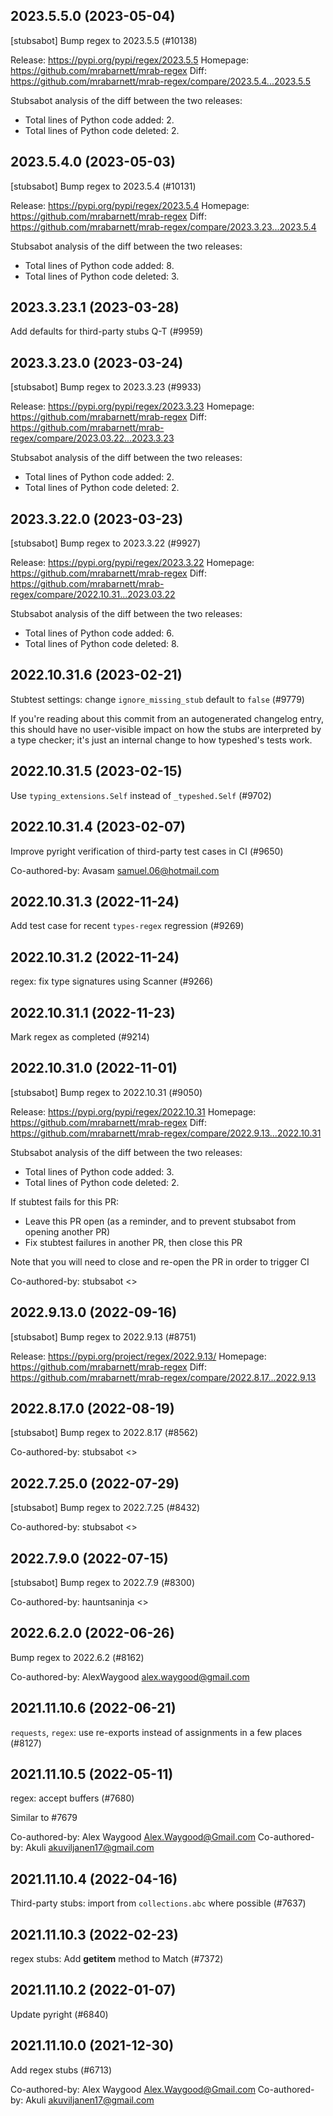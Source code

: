 ## 2023.5.5.0 (2023-05-04)

[stubsabot] Bump regex to 2023.5.5 (#10138)

Release: https://pypi.org/pypi/regex/2023.5.5
Homepage: https://github.com/mrabarnett/mrab-regex
Diff: https://github.com/mrabarnett/mrab-regex/compare/2023.5.4...2023.5.5

Stubsabot analysis of the diff between the two releases:
 - Total lines of Python code added: 2.
 - Total lines of Python code deleted: 2.

## 2023.5.4.0 (2023-05-03)

[stubsabot] Bump regex to 2023.5.4 (#10131)

Release: https://pypi.org/pypi/regex/2023.5.4
Homepage: https://github.com/mrabarnett/mrab-regex
Diff: https://github.com/mrabarnett/mrab-regex/compare/2023.3.23...2023.5.4

Stubsabot analysis of the diff between the two releases:
 - Total lines of Python code added: 8.
 - Total lines of Python code deleted: 3.

## 2023.3.23.1 (2023-03-28)

Add defaults for third-party stubs Q-T (#9959)

## 2023.3.23.0 (2023-03-24)

[stubsabot] Bump regex to 2023.3.23 (#9933)

Release: https://pypi.org/pypi/regex/2023.3.23
Homepage: https://github.com/mrabarnett/mrab-regex
Diff: https://github.com/mrabarnett/mrab-regex/compare/2023.03.22...2023.3.23

Stubsabot analysis of the diff between the two releases:
 - Total lines of Python code added: 2.
 - Total lines of Python code deleted: 2.

## 2023.3.22.0 (2023-03-23)

[stubsabot] Bump regex to 2023.3.22 (#9927)

Release: https://pypi.org/pypi/regex/2023.3.22
Homepage: https://github.com/mrabarnett/mrab-regex
Diff: https://github.com/mrabarnett/mrab-regex/compare/2022.10.31...2023.03.22

Stubsabot analysis of the diff between the two releases:
 - Total lines of Python code added: 6.
 - Total lines of Python code deleted: 8.

## 2022.10.31.6 (2023-02-21)

Stubtest settings: change `ignore_missing_stub` default to `false` (#9779)

If you're reading about this commit from an autogenerated changelog entry, this should have no user-visible impact on how the stubs are interpreted by a type checker; it's just an internal change to how typeshed's tests work.

## 2022.10.31.5 (2023-02-15)

Use `typing_extensions.Self` instead of `_typeshed.Self` (#9702)

## 2022.10.31.4 (2023-02-07)

Improve pyright verification of third-party test cases in CI (#9650)

Co-authored-by: Avasam <samuel.06@hotmail.com>

## 2022.10.31.3 (2022-11-24)

Add test case for recent `types-regex` regression (#9269)

## 2022.10.31.2 (2022-11-24)

regex: fix type signatures using Scanner (#9266)

## 2022.10.31.1 (2022-11-23)

Mark regex as completed (#9214)

## 2022.10.31.0 (2022-11-01)

[stubsabot] Bump regex to 2022.10.31 (#9050)

Release: https://pypi.org/pypi/regex/2022.10.31
Homepage: https://github.com/mrabarnett/mrab-regex
Diff: https://github.com/mrabarnett/mrab-regex/compare/2022.9.13...2022.10.31

Stubsabot analysis of the diff between the two releases:
 - Total lines of Python code added: 3.
 - Total lines of Python code deleted: 2.

If stubtest fails for this PR:
- Leave this PR open (as a reminder, and to prevent stubsabot from opening another PR)
- Fix stubtest failures in another PR, then close this PR

Note that you will need to close and re-open the PR in order to trigger CI

Co-authored-by: stubsabot <>

## 2022.9.13.0 (2022-09-16)

[stubsabot] Bump regex to 2022.9.13 (#8751)

Release: https://pypi.org/project/regex/2022.9.13/
Homepage: https://github.com/mrabarnett/mrab-regex
Diff: https://github.com/mrabarnett/mrab-regex/compare/2022.8.17...2022.9.13

## 2022.8.17.0 (2022-08-19)

[stubsabot] Bump regex to 2022.8.17 (#8562)

Co-authored-by: stubsabot <>

## 2022.7.25.0 (2022-07-29)

[stubsabot] Bump regex to 2022.7.25 (#8432)

Co-authored-by: stubsabot <>

## 2022.7.9.0 (2022-07-15)

[stubsabot] Bump regex to 2022.7.9 (#8300)

Co-authored-by: hauntsaninja <>

## 2022.6.2.0 (2022-06-26)

Bump regex to 2022.6.2 (#8162)

Co-authored-by: AlexWaygood <alex.waygood@gmail.com>

## 2021.11.10.6 (2022-06-21)

`requests`, `regex`: use re-exports instead of assignments in a few places (#8127)

## 2021.11.10.5 (2022-05-11)

regex: accept buffers (#7680)

Similar to #7679

Co-authored-by: Alex Waygood <Alex.Waygood@Gmail.com>
Co-authored-by: Akuli <akuviljanen17@gmail.com>

## 2021.11.10.4 (2022-04-16)

Third-party stubs: import from `collections.abc` where possible (#7637)

## 2021.11.10.3 (2022-02-23)

regex stubs: Add __getitem__ method to Match (#7372)

## 2021.11.10.2 (2022-01-07)

Update pyright (#6840)

## 2021.11.10.0 (2021-12-30)

Add regex stubs (#6713)

Co-authored-by: Alex Waygood <Alex.Waygood@Gmail.com>
Co-authored-by: Akuli <akuviljanen17@gmail.com>

